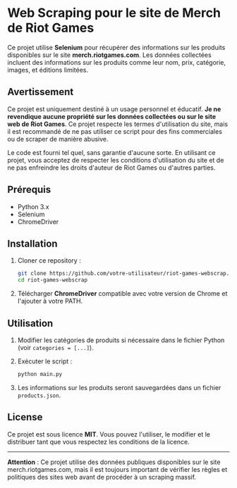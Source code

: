 
# Web Scraping pour le site de Merch de Riot Games

Ce projet utilise **Selenium** pour récupérer des informations sur les produits disponibles sur le site **merch.riotgames.com**. Les données collectées incluent des informations sur les produits comme leur nom, prix, catégorie, images, et éditions limitées.

## Avertissement

Ce projet est uniquement destiné à un usage personnel et éducatif. **Je ne revendique aucune propriété sur les données collectées ou sur le site web de Riot Games**. Ce projet respecte les termes d'utilisation du site, mais il est recommandé de ne pas utiliser ce script pour des fins commerciales ou de scraper de manière abusive.

Le code est fourni tel quel, sans garantie d'aucune sorte. En utilisant ce projet, vous acceptez de respecter les conditions d'utilisation du site et de ne pas enfreindre les droits d'auteur de Riot Games ou d'autres parties.

## Prérequis

- Python 3.x
- Selenium
- ChromeDriver

## Installation

1. Cloner ce repository :
    ```bash
    git clone https://github.com/votre-utilisateur/riot-games-webscrap.git
    cd riot-games-webscrap
    ```

2. Télécharger **ChromeDriver** compatible avec votre version de Chrome et l'ajouter à votre PATH.

## Utilisation

1. Modifier les catégories de produits si nécessaire dans le fichier Python (voir `categories = [...]`).
2. Exécuter le script :
    ```bash
    python main.py
    ```

3. Les informations sur les produits seront sauvegardées dans un fichier `products.json`.

## License

Ce projet est sous licence **MIT**. Vous pouvez l'utiliser, le modifier et le distribuer tant que vous respectez les conditions de la licence.

---

**Attention** : Ce projet utilise des données publiques disponibles sur le site merch.riotgames.com, mais il est toujours important de vérifier les règles et politiques des sites web avant de procéder à un scraping massif.
